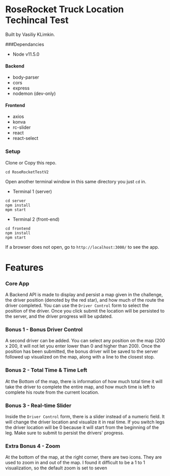 # RoseRocket Truck Location Techincal Test

Built by Vasiliy KLimkin.

###Dependancies

 - Node v11.5.0

#### Backend
 - body-parser
 - cors
 - express
 - nodemon (dev-only)

#### Frontend
 - axios
 - konva
 - rc-slider
 - react
 - react-select


### Setup

Clone or Copy this repo.
```
cd RoseRocketTestV2
```
Open another terminal window in this same directory you just `cd` in.

- Terminal 1 (server)
```
cd server
npm install
mpm start
```
- Terminal 2 (front-end)
```
cd frontend
npm install
npm start
```
If a browser does not open, go to `http://localhost:3000/` to see the app.

# Features

### Core App
A Backend API is made to display and persist a map given in the challenge, the driver position (denoted by the red star), and how much of the route the driver completed. You can use the `Driver Control` form to select the position of the driver. Once you click submit the location will be persisted to the server, and the driver progress will be updated.

### Bonus 1 - Bonus Driver Control
A second driver can be added. You can select any position on the map (200 x 200, it will not let you enter lower than 0 and higher than 200). Once the position has been submitted, the bonus driver will be saved to the server followed up visualized on the map, along with a line to the closest stop.

### Bonus 2 - Total Time & Time Left
At the Bottom of the map, there is information of how much total time it will take the driver to complete the entire map, and how much time is left to complete his route from the current location.

### Bonus 3 - Real-time Slider
Inside the `Driver Control` form, there is a slider instead of a numeric field. It will change the driver location and visualize it in real time. If you switch legs the driver location will be 0 because it will start from the beginning of the leg. Make sure to submit to persist the drivers' progress.

### Extra Bonus 4 - Zoom
At the bottom of the map, at the right corner, there are two icons. They are used to zoom in and out of the map. I found it difficult to be a 1 to 1 visualization, so the default zoom is set to seven